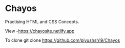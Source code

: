 # Chayos
 Practising HTML and CSS Concepts.
 
 View -https://chayosite.netlify.app
 
 To clone
 git clone https://github.com/piyushsh19/Chayos
